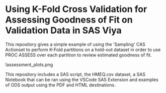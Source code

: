 # Using K-Fold Cross Validation for Assessing Goodness of Fit on Validation Data in SAS Viya
This repository gives a simple example of using the 'Sampling' CAS Actionset to perform K-Fold partitions on a hold-out dataset in order to use PROC ASSESS over each partition to review estimated goodness of fit. 

!assessment_plots.png

This repository includes a SAS script, the HMEQ.csv dataset, a SAS Notebook that can be ran using the VSCode SAS Extension and examples of ODS output using the PDF and HTML destinations.


